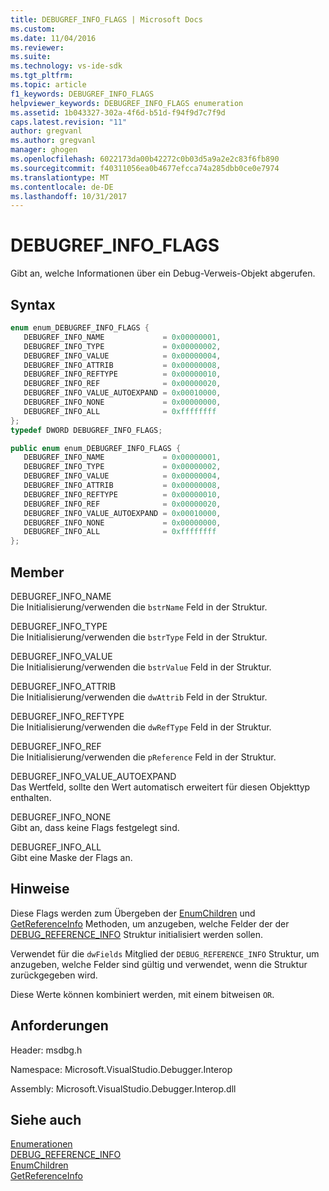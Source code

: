 ```yaml
---
title: DEBUGREF_INFO_FLAGS | Microsoft Docs
ms.custom: 
ms.date: 11/04/2016
ms.reviewer: 
ms.suite: 
ms.technology: vs-ide-sdk
ms.tgt_pltfrm: 
ms.topic: article
f1_keywords: DEBUGREF_INFO_FLAGS
helpviewer_keywords: DEBUGREF_INFO_FLAGS enumeration
ms.assetid: 1b043327-302a-4f6d-b51d-f94f9d7c7f9d
caps.latest.revision: "11"
author: gregvanl
ms.author: gregvanl
manager: ghogen
ms.openlocfilehash: 6022173da00b42272c0b03d5a9a2e2c83f6fb890
ms.sourcegitcommit: f40311056ea0b4677efcca74a285dbb0ce0e7974
ms.translationtype: MT
ms.contentlocale: de-DE
ms.lasthandoff: 10/31/2017
---
```

# <a name="debugrefinfoflags"></a>DEBUGREF_INFO_FLAGS
Gibt an, welche Informationen über ein Debug-Verweis-Objekt abgerufen.  
  
## <a name="syntax"></a>Syntax  
  
```cpp  
enum enum_DEBUGREF_INFO_FLAGS {   
   DEBUGREF_INFO_NAME             = 0x00000001,  
   DEBUGREF_INFO_TYPE             = 0x00000002,  
   DEBUGREF_INFO_VALUE            = 0x00000004,  
   DEBUGREF_INFO_ATTRIB           = 0x00000008,  
   DEBUGREF_INFO_REFTYPE          = 0x00000010,  
   DEBUGREF_INFO_REF              = 0x00000020,  
   DEBUGREF_INFO_VALUE_AUTOEXPAND = 0x00010000,  
   DEBUGREF_INFO_NONE             = 0x00000000,  
   DEBUGREF_INFO_ALL              = 0xffffffff  
};  
typedef DWORD DEBUGREF_INFO_FLAGS;  
```  
  
```csharp  
public enum enum_DEBUGREF_INFO_FLAGS {   
   DEBUGREF_INFO_NAME             = 0x00000001,  
   DEBUGREF_INFO_TYPE             = 0x00000002,  
   DEBUGREF_INFO_VALUE            = 0x00000004,  
   DEBUGREF_INFO_ATTRIB           = 0x00000008,  
   DEBUGREF_INFO_REFTYPE          = 0x00000010,  
   DEBUGREF_INFO_REF              = 0x00000020,  
   DEBUGREF_INFO_VALUE_AUTOEXPAND = 0x00010000,  
   DEBUGREF_INFO_NONE             = 0x00000000,  
   DEBUGREF_INFO_ALL              = 0xffffffff  
};  
```  
  
## <a name="members"></a>Member  
 DEBUGREF_INFO_NAME  
 Die Initialisierung/verwenden die `bstrName` Feld in der Struktur.  
  
 DEBUGREF_INFO_TYPE  
 Die Initialisierung/verwenden die `bstrType` Feld in der Struktur.  
  
 DEBUGREF_INFO_VALUE  
 Die Initialisierung/verwenden die `bstrValue` Feld in der Struktur.  
  
 DEBUGREF_INFO_ATTRIB  
 Die Initialisierung/verwenden die `dwAttrib` Feld in der Struktur.  
  
 DEBUGREF_INFO_REFTYPE  
 Die Initialisierung/verwenden die `dwRefType` Feld in der Struktur.  
  
 DEBUGREF_INFO_REF  
 Die Initialisierung/verwenden die `pReference` Feld in der Struktur.  
  
 DEBUGREF_INFO_VALUE_AUTOEXPAND  
 Das Wertfeld, sollte den Wert automatisch erweitert für diesen Objekttyp enthalten.  
  
 DEBUGREF_INFO_NONE  
 Gibt an, dass keine Flags festgelegt sind.  
  
 DEBUGREF_INFO_ALL  
 Gibt eine Maske der Flags an.  
  
## <a name="remarks"></a>Hinweise  
 Diese Flags werden zum Übergeben der [EnumChildren](../../../extensibility/debugger/reference/idebugreference2-enumchildren.md) und [GetReferenceInfo](../../../extensibility/debugger/reference/idebugreference2-getreferenceinfo.md) Methoden, um anzugeben, welche Felder der der [DEBUG_REFERENCE_INFO](../../../extensibility/debugger/reference/debug-reference-info.md) Struktur initialisiert werden sollen.  
  
 Verwendet für die `dwFields` Mitglied der `DEBUG_REFERENCE_INFO` Struktur, um anzugeben, welche Felder sind gültig und verwendet, wenn die Struktur zurückgegeben wird.  
  
 Diese Werte können kombiniert werden, mit einem bitweisen `OR`.  
  
## <a name="requirements"></a>Anforderungen  
 Header: msdbg.h  
  
 Namespace: Microsoft.VisualStudio.Debugger.Interop  
  
 Assembly: Microsoft.VisualStudio.Debugger.Interop.dll  
  
## <a name="see-also"></a>Siehe auch  
 [Enumerationen](../../../extensibility/debugger/reference/enumerations-visual-studio-debugging.md)   
 [DEBUG_REFERENCE_INFO](../../../extensibility/debugger/reference/debug-reference-info.md)   
 [EnumChildren](../../../extensibility/debugger/reference/idebugreference2-enumchildren.md)   
 [GetReferenceInfo](../../../extensibility/debugger/reference/idebugreference2-getreferenceinfo.md)